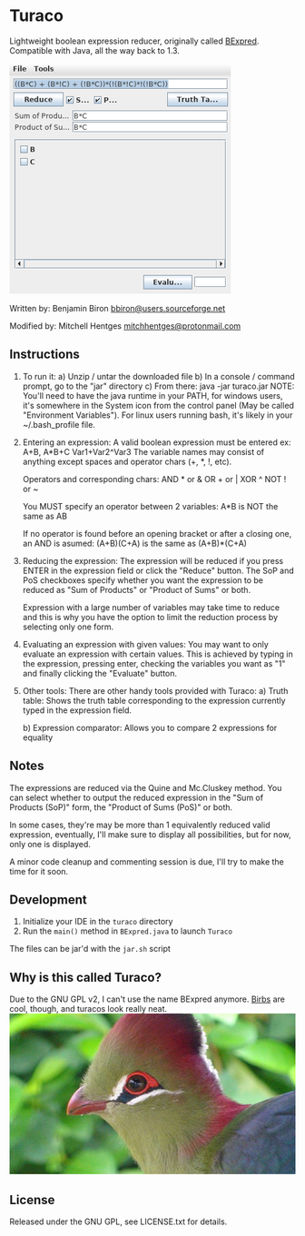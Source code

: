 # Turaco

Lightweight boolean expression reducer, originally called [BExpred](https://sourceforge.net/projects/bexpred/).
Compatible with Java, all the way back to 1.3.

![](doc-resources/screenshot.png)

Written by: Benjamin Biron bbiron@users.sourceforge.net

Modified by: Mitchell Hentges mitchhentges@protonmail.com

## Instructions

1) To run it:
	a) Unzip / untar the downloaded file
	b) In a console / command prompt, go to the "jar" directory
	c) From there: java -jar turaco.jar
	NOTE: You'll need to have the java runtime in your PATH, for windows
	users, it's somewhere in the System icon from the control panel (May be
	called "Environment Variables"). For linux users running bash, it's
	likely in your ~/.bash_profile file.
	
2) Entering an expression:
	A valid boolean expression must be entered ex: A+B, A*B+C Var1+Var2^Var3
	The variable names may consist of anything except spaces and operator
	chars (+, *, !, etc).

	Operators and corresponding chars:
		AND	* or &
		OR	+ or |
		XOR	^
		NOT	! or ~

	You MUST specify an operator between 2 variables:
		A*B is NOT the same as AB

	If no operator is found before an opening bracket or after a closing
	one, an AND is asumed:
		(A+B)(C+A) is the same as (A+B)*(C+A)

3) Reducing the expression:
	The expression will be reduced if you press ENTER in the expression
	field or click the "Reduce" button. The SoP and PoS checkboxes specify
	whether you want the expression to be reduced as "Sum of Products" or
	"Product of Sums" or both.
	
	Expression with a large number of variables may take time to reduce and
	this is why you have the option to limit the reduction process by
	selecting only one form.

4) Evaluating an expression with given values:
	You may want to only evaluate an expression with certain values. This is
	achieved by typing in the expression, pressing enter, checking the
	variables you want as "1" and finally clicking the "Evaluate" button.

5) Other tools:
	There are other handy tools provided with Turaco:
	a) Truth table:
		Shows the truth table corresponding to the expression currently
		typed in the expression field.
		
	b) Expression comparator:
		Allows you to compare 2 expressions for equality

## Notes

The expressions are reduced via the Quine and Mc.Cluskey method. You can select
whether to output the reduced expression in the "Sum of Products (SoP)" form, the
"Product of Sums (PoS)" or both.

In some cases, they're may be more than 1 equivalently reduced valid expression,
eventually, I'll make sure to display all possibilities, but for now, only one
is displayed.

A minor code cleanup and commenting session is due, I'll try to make the time
for it soon.

## Development

1. Initialize your IDE in the `turaco` directory
2. Run the `main()` method in `BExpred.java` to launch `Turaco`

The files can be jar'd with the `jar.sh` script

## Why is this called Turaco?

Due to the GNU GPL v2, I can't use the name BExpred anymore. [Birbs](http://birdcheese.tumblr.com/)
are cool, though, and turacos look really neat.
![](doc-resources/turaco.jpg)

## License

Released under the GNU GPL, see LICENSE.txt for details.
